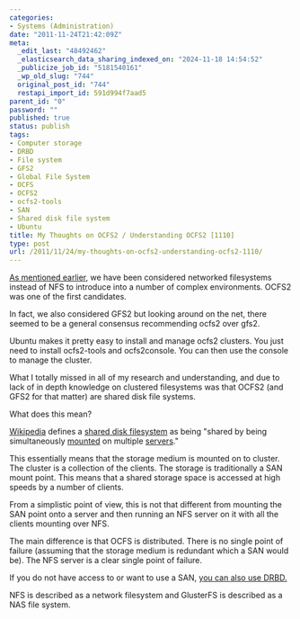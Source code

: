 ```yaml
---
categories:
- Systems (Administration)
date: "2011-11-24T21:42:09Z"
meta:
  _edit_last: "48492462"
  _elasticsearch_data_sharing_indexed_on: "2024-11-18 14:54:52"
  _publicize_job_id: "5181540161"
  _wp_old_slug: "744"
  original_post_id: "744"
  restapi_import_id: 591d994f7aad5
parent_id: "0"
password: ""
published: true
status: publish
tags:
- Computer storage
- DRBD
- File system
- GFS2
- Global File System
- OCFS
- OCFS2
- ocfs2-tools
- SAN
- Shared disk file system
- Ubuntu
title: My Thoughts on OCFS2 / Understanding OCFS2 [1110]
type: post
url: /2011/11/24/my-thoughts-on-ocfs2-understanding-ocfs2-1110/
---
```


[As mentioned earlier](/2011/11/24/glusterfs-howto/ "GlusterFS HOWTO [1108]"),
we have been considered networked filesystems instead of NFS to introduce into a
number of complex environments. OCFS2 was one of the first candidates.

In fact, we also considered GFS2 but looking around on the net, there seemed to
be a general consensus recommending ocfs2 over gfs2.

Ubuntu makes it pretty easy to install and manage ocfs2 clusters. You just need
to install ocfs2-tools and ocfs2console. You can then use the console to manage
the cluster.

What I totally missed in all of my research and understanding, and due to lack
of in depth knowledge on clustered filesystems was that OCFS2 (and GFS2 for that
matter) are shared disk file systems.

What does this mean?

<!--more-->

[Wikipedia](http://en.wikipedia.org/ "Wikipedia") defines a
[shared disk filesystem](http://en.wikipedia.org/wiki/Shared_disk_file_system "Shared Disk File System") as
being "shared by being
simultaneously [mounted](<http://en.wikipedia.org/wiki/Mount_(computing)> "Mount
(computing)") on
multiple [servers](<http://en.wikipedia.org/wiki/Server_(computing)> "Server (computing)")."

This essentially means that the storage medium is mounted on to cluster. The
cluster is a collection of the clients. The storage is traditionally a SAN mount
point. This means that a shared storage space is accessed at high speeds by a
number of clients.

From a simplistic point of view, this is not that different from mounting the
SAN point onto a server and then running an NFS server on it with all the
clients mounting over NFS.

The main difference is that OCFS is distributed. There is no single point of
failure (assuming that the storage medium is redundant which a SAN would be).
The NFS server is a clear single point of failure.

If you do not have access to or want to use a SAN,
[you can also use DRBD.](http://www.drbd.org/users-guide/ch-ocfs2.html "Using OCFS2 with DRBD")

NFS is described as a network filesystem and GlusterFS is described as a NAS
file system.
